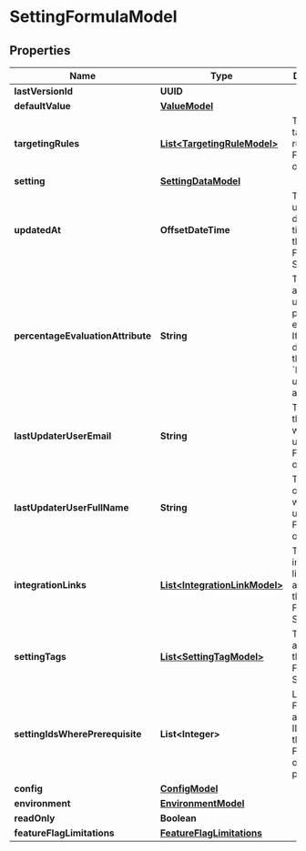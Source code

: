 

# SettingFormulaModel


## Properties

| Name | Type | Description | Notes |
|------------ | ------------- | ------------- | -------------|
|**lastVersionId** | **UUID** |  |  |
|**defaultValue** | [**ValueModel**](ValueModel.md) |  |  |
|**targetingRules** | [**List&lt;TargetingRuleModel&gt;**](TargetingRuleModel.md) | The targeting rules of the Feature Flag or Setting. |  |
|**setting** | [**SettingDataModel**](SettingDataModel.md) |  |  |
|**updatedAt** | **OffsetDateTime** | The last updated date and time when the Feature Flag or Setting. |  |
|**percentageEvaluationAttribute** | **String** | The user attribute used for percentage evaluation. If not set, it defaults to the &#x60;Identifier&#x60; user object attribute. |  |
|**lastUpdaterUserEmail** | **String** | The email of the user who last updated the Feature Flag or Setting. |  |
|**lastUpdaterUserFullName** | **String** | The name of the user who last updated the Feature Flag or Setting. |  |
|**integrationLinks** | [**List&lt;IntegrationLinkModel&gt;**](IntegrationLinkModel.md) | The integration links attached to the Feature Flag or Setting. |  |
|**settingTags** | [**List&lt;SettingTagModel&gt;**](SettingTagModel.md) | The tags attached to the Feature Flag or Setting. |  |
|**settingIdsWherePrerequisite** | **List&lt;Integer&gt;** | List of Feature Flag and Setting IDs where the actual Feature Flag or Setting is prerequisite. |  |
|**config** | [**ConfigModel**](ConfigModel.md) |  |  |
|**environment** | [**EnvironmentModel**](EnvironmentModel.md) |  |  |
|**readOnly** | **Boolean** |  |  |
|**featureFlagLimitations** | [**FeatureFlagLimitations**](FeatureFlagLimitations.md) |  |  |



